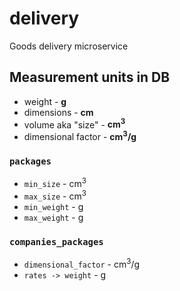 # delivery
Goods delivery microservice

## Measurement units in DB

- weight - **g**
- dimensions - **cm**
- volume aka "size" - **cm<sup>3</sup>**
- dimensional factor - **cm<sup>3</sup>/g**

### `packages`

- `min_size` - cm<sup>3</sup>
- `max_size` - cm<sup>3</sup>
- `min_weight` - g
- `max_weight` - g

### `companies_packages`

- `dimensional_factor` - cm<sup>3</sup>/g
- `rates -> weight` - g
